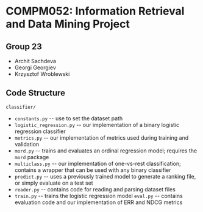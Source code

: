 # COMPM052: Information Retrieval and Data Mining Project

## Group 23
* Archit Sachdeva
* Georgi Georgiev
* Krzysztof Wroblewski

## Code Structure
`classifier/`
- `constants.py` -- use to set the dataset path
- `logistic_regression.py` -- our implementation of a binary logistic regression classifier
- `metrics.py` -- our implementation of metrics used during training and validation
- `mord.py` -- trains and evaluates an ordinal regression model; requires the `mord` package
- `multiclass.py` -- our implementation of one-vs-rest classification; contains a wrapper that can be used with any binary classifier
- `predict.py` -- uses a previously trained model to generate a ranking file, or simply evaluate on a test set
- `reader.py` -- contains code for reading and parsing dataset files
- `train.py` -- trains the logistic regression model
`eval.py` -- contains evaluation code and our implementation of ERR and NDCG metrics
